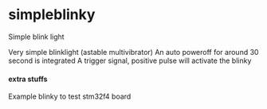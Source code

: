 # simpleblinky
Simple blink light

Very simple blinklight (astable multivibrator)
An auto poweroff for around 30 second is integrated
A trigger signal, positive pulse will activate the blinky

#### extra stuffs ####
Example blinky to test stm32f4 board
